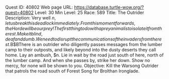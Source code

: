 Quest ID: 40802
Web page URL: https://database.turtle-wow.org/?quest=40802
Level: 30
Min Level: 25
Race: 589
Title: The Outrider
Description: Very well $n, let us break this deadlock immediately. From this moment forwards, the Horde will be our prey! The first thing to do with a prey animal is to isolate it from the rest. Make it blind, deaf and dumb. We need to disrupt the communications of the invaders from the rest.$B$BThere is an outrider who diligently passes messages from the lumber camp to their outposts, and likely beyond into the dusty deserts they call home. Lay an ambush, $n. Lie in wait by the road just south of here, north of the lumber camp. And when she passes by, strike her down. Show no mercy, for none will be shown to you.
Objective: Kill the Warsong Outrider that patrols the road south of Forest Song for Brolthan Ironglade.

